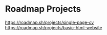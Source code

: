 # Roadmap Projects

https://roadmap.sh/projects/single-page-cv
https://roadmap.sh/projects/basic-html-website
